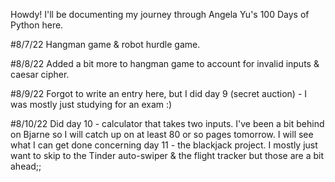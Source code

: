 Howdy! I'll be documenting my journey through Angela Yu's 100 Days of Python here.

#8/7/22
Hangman game & robot hurdle game.

#8/8/22
Added a bit more to hangman game to account for invalid inputs & caesar cipher.

#8/9/22
Forgot to write an entry here, but I did day 9 (secret auction) - I was mostly just studying for an exam :)

#8/10/22
Did day 10 - calculator that takes two inputs. I've been a bit behind on Bjarne so I will catch up on at least 80 or so pages tomorrow. I will see what I can get done concerning day 11 - the blackjack project. I mostly just want to skip to the Tinder auto-swiper & the flight tracker but those are a bit ahead;;
